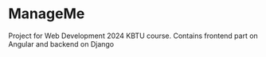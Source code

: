 # ManageMe


Project for Web Development 2024 KBTU course.
Contains frontend part on Angular and backend on Django
